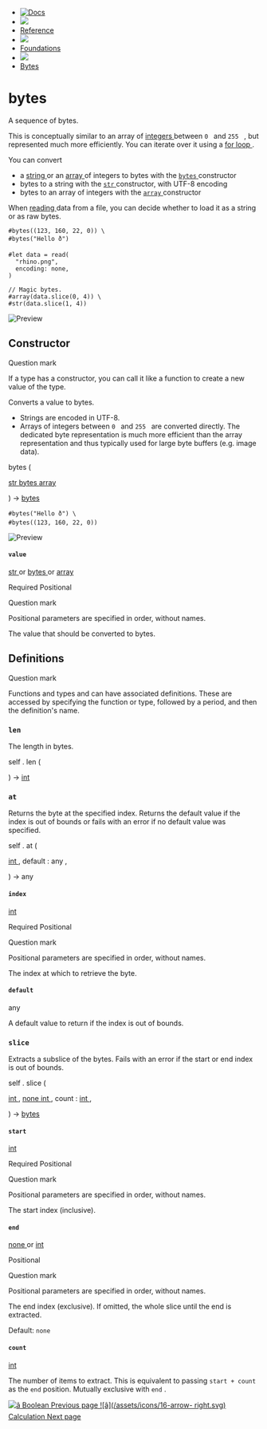   * [ ![Docs](/assets/icons/16-docs-dark.svg) ](/docs)
  * ![](/assets/icons/16-arrow-right.svg)
  * [ Reference ](/docs/reference/)
  * ![](/assets/icons/16-arrow-right.svg)
  * [ Foundations ](/docs/reference/foundations/)
  * ![](/assets/icons/16-arrow-right.svg)
  * [ Bytes ](/docs/reference/foundations/bytes/)

#  bytes

A sequence of bytes.

This is conceptually similar to an array of [ integers
](/docs/reference/foundations/int/) between ` 0  ` and ` 255  ` , but
represented much more efficiently. You can iterate over it using a [ for loop
](/docs/reference/scripting/#loops) .

You can convert

  * a [ string ](/docs/reference/foundations/str/) or an [ array ](/docs/reference/foundations/array/ "array") of integers to bytes with the [ ` bytes ` ](/docs/reference/foundations/bytes/ "`bytes`") constructor 
  * bytes to a string with the [ ` str ` ](/docs/reference/foundations/str/ "`str`") constructor, with UTF-8 encoding 
  * bytes to an array of integers with the [ ` array ` ](/docs/reference/foundations/array/ "`array`") constructor 

When [ reading ](/docs/reference/data-loading/read/) data from a file, you can
decide whether to load it as a string or as raw bytes.

    
    
    #bytes((123, 160, 22, 0)) \
    #bytes("Hello ð")
    
    #let data = read(
      "rhino.png",
      encoding: none,
    )
    
    // Magic bytes.
    #array(data.slice(0, 4)) \
    #str(data.slice(1, 4))
    

![Preview](/assets/docs/sJtYFgVyQkDZELEHje5ywwAAAAAAAAAA.png)

##  Constructor

Question mark

If a type has a constructor, you can call it like a function to create a new
value of the type.

Converts a value to bytes.

  * Strings are encoded in UTF-8. 
  * Arrays of integers between ` 0  ` and ` 255  ` are converted directly. The dedicated byte representation is much more efficient than the array representation and thus typically used for large byte buffers (e.g. image data). 

bytes  (

[ str ](/docs/reference/foundations/str/) [ bytes
](/docs/reference/foundations/bytes/) [ array
](/docs/reference/foundations/array/)

)  -> [ bytes ](/docs/reference/foundations/bytes/)

    
    
    #bytes("Hello ð") \
    #bytes((123, 160, 22, 0))
    

![Preview](/assets/docs/PlfVajGmfDLMY6p8X4S3BwAAAAAAAAAA.png)

####  ` value `

[ str ](/docs/reference/foundations/str/) or  [ bytes
](/docs/reference/foundations/bytes/) or  [ array
](/docs/reference/foundations/array/)

Required  Positional

Question mark

Positional parameters are specified in order, without names.

The value that should be converted to bytes.

##  Definitions

Question mark

Functions and types and can have associated definitions. These are accessed by
specifying the function or type, followed by a period, and then the
definition's name.

###  ` len `

The length in bytes.

self  .  len  (

)  -> [ int ](/docs/reference/foundations/int/)

###  ` at `

Returns the byte at the specified index. Returns the default value if the
index is out of bounds or fails with an error if no default value was
specified.

self  .  at  (

[ int ](/docs/reference/foundations/int/) ,  default  :  any  ,

)  -> any

####  ` index `

[ int ](/docs/reference/foundations/int/)

Required  Positional

Question mark

Positional parameters are specified in order, without names.

The index at which to retrieve the byte.

####  ` default `

any

A default value to return if the index is out of bounds.

###  ` slice `

Extracts a subslice of the bytes. Fails with an error if the start or end
index is out of bounds.

self  .  slice  (

[ int ](/docs/reference/foundations/int/) ,  [ none
](/docs/reference/foundations/none/) [ int ](/docs/reference/foundations/int/)
,  count  :  [ int ](/docs/reference/foundations/int/) ,

)  -> [ bytes ](/docs/reference/foundations/bytes/)

####  ` start `

[ int ](/docs/reference/foundations/int/)

Required  Positional

Question mark

Positional parameters are specified in order, without names.

The start index (inclusive).

####  ` end `

[ none ](/docs/reference/foundations/none/) or  [ int
](/docs/reference/foundations/int/)

Positional

Question mark

Positional parameters are specified in order, without names.

The end index (exclusive). If omitted, the whole slice until the end is
extracted.

Default: ` none  `

####  ` count `

[ int ](/docs/reference/foundations/int/)

The number of items to extract. This is equivalent to passing ` start + count
` as the ` end ` position. Mutually exclusive with ` end ` .

[ ![â](/assets/icons/16-arrow-right.svg) Boolean  Previous page
](/docs/reference/foundations/bool/) [ ![â](/assets/icons/16-arrow-
right.svg) Calculation  Next page  ](/docs/reference/foundations/calc/)

